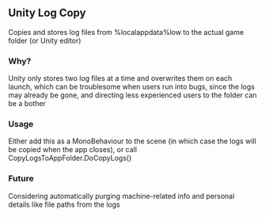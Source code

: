 ## Unity Log Copy
Copies and stores log files from %localappdata%low to the actual game folder (or Unity editor)

### Why?
Unity only stores two log files at a time and overwrites them on each launch, which can be troublesome when users run into bugs, since the logs may already be gone, and directing less experienced users to the folder can be a bother

### Usage
Either add this as a MonoBehaviour to the scene (in which case the logs will be copied when the app closes), or call CopyLogsToAppFolder.DoCopyLogs()

### Future
Considering automatically purging machine-related info and personal details like file paths from the logs